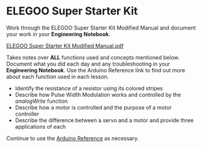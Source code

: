 # ELEGOO Super Starter Kit

Work through the ELEGOO Super Starter Kit Modified Manual and document your work in your **Engineering Notebook**. 

[ELEGOO Super Starter Kit Modified Manual.pdf](https://raw.githubusercontent.com/Culver-Academies/engineering1/main/files/ELEGOO_Super-Starter_Kit_Modified_Manual.pdf)

Takes notes over **ALL** functions used and concepts mentioned below. Document what you did each day and any troubleshooting in your **Engineering Notebook**.  Use the Arduino Reference link to find out more about each function used in each lesson. 

* Identify the resistance of a resistor using its colored stripes
* Describe how Pulse Width Modulation works and controlled by the *analogWrite* function
* Describe how a motor is controlled and the purpose of a motor controller
* Describe the difference between a servo and a motor and provide three applications of each

Continue to use the [Arduino Reference](https://www.arduino.cc/reference/en/) as necessary. 
